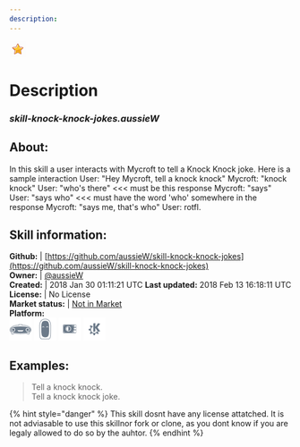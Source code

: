 ```yaml
---
description: 
---
```


![](../.gitbook/assets/star.png)  
# Description  
### _skill-knock-knock-jokes.aussieW_  
## About:  
In this skill a user interacts with Mycroft to tell a Knock Knock joke.
Here is a sample interaction
User: "Hey Mycroft, tell a knock knock"
Mycroft: "knock knock"
User: "who's there" <<< must be this response
Mycroft: "says"
User: "says who" <<< must have the word 'who' somewhere in the response
Mycroft: "says me, that's who"
User: rotfl.

## Skill information:  
**Github:** | [https://github.com/aussieW/skill-knock-knock-jokes](https://github.com/aussieW/skill-knock-knock-jokes)  
**Owner:** | [@aussieW](https://github.com/aussieW)  
**Created:** | 2018 Jan 30 01:11:21 UTC  **Last updated:** 2018 Feb 13 16:18:11 UTC  
**License:** | No License  
**Market status:** | [Not in Market](https://market.mycroft.ai/skill/)  
**Platform:**  
 ![Mark I](../.gitbook/assets/mark-1-icon.png)  ![Mark II](../.gitbook/assets/mark-2-icon.png)  ![Picroft](../.gitbook/assets/picroft-icon.png)  ![plasmoid](../.gitbook/assets/kde.png)   
## Examples:  
> Tell a knock knock.  
> Tell a knock knock joke.  
  
{% hint style="danger" %}
This skill dosnt have any license attatched. It is not adviasable to use this skillnor fork or clone, as you dont know if you are legaly allowed to do so by the auhtor.
{% endhint %}
